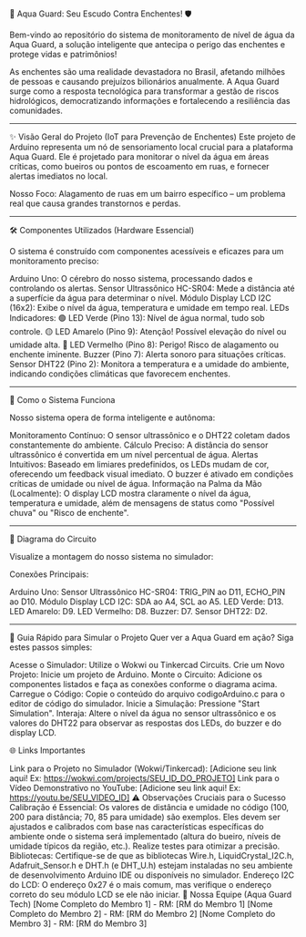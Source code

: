 🌊 Aqua Guard: Seu Escudo Contra Enchentes! 🛡️


Bem-vindo ao repositório do sistema de monitoramento de nível de água da Aqua Guard, a solução inteligente que antecipa o perigo das enchentes e protege vidas e patrimônios! 

As enchentes são uma realidade devastadora no Brasil, afetando milhões de pessoas e causando prejuízos bilionários anualmente. A Aqua Guard surge como a resposta tecnológica para transformar a gestão de riscos hidrológicos, democratizando informações e fortalecendo a resiliência das comunidades.

---

✨ Visão Geral do Projeto (IoT para Prevenção de Enchentes)
Este projeto de Arduino representa um nó de sensoriamento local crucial para a plataforma Aqua Guard. Ele é projetado para monitorar o nível da água em áreas críticas, como bueiros ou pontos de escoamento em ruas, e fornecer alertas imediatos no local.

Nosso Foco: Alagamento de ruas em um bairro específico – um problema real que causa grandes transtornos e perdas. 

---

🛠️ Componentes Utilizados (Hardware Essencial)


O sistema é construído com componentes acessíveis e eficazes para um monitoramento preciso:

Arduino Uno: O cérebro do nosso sistema, processando dados e controlando os alertas.
Sensor Ultrassônico HC-SR04: Mede a distância até a superfície da água para determinar o nível.
Módulo Display LCD I2C (16x2): Exibe o nível da água, temperatura e umidade em tempo real.
LEDs Indicadores:
🟢 LED Verde (Pino 13): Nível de água normal, tudo sob controle.
🟡 LED Amarelo (Pino 9): Atenção! Possível elevação do nível ou umidade alta.
🔴 LED Vermelho (Pino 8): Perigo! Risco de alagamento ou enchente iminente.
Buzzer (Pino 7): Alerta sonoro para situações críticas.
Sensor DHT22 (Pino 2): Monitora a temperatura e a umidade do ambiente, indicando condições climáticas que favorecem enchentes.

---

🧠 Como o Sistema Funciona


Nosso sistema opera de forma inteligente e autônoma:

Monitoramento Contínuo: O sensor ultrassônico e o DHT22 coletam dados constantemente do ambiente.
Cálculo Preciso: A distância do sensor ultrassônico é convertida em um nível percentual de água.
Alertas Intuitivos: Baseado em limiares predefinidos, os LEDs mudam de cor, oferecendo um feedback visual imediato. O buzzer é ativado em condições críticas de umidade ou nível de água.
Informação na Palma da Mão (Localmente): O display LCD mostra claramente o nível da água, temperatura e umidade, além de mensagens de status como "Possível chuva" ou "Risco de enchente".

---

🔌 Diagrama do Circuito


Visualize a montagem do nosso sistema no simulador:

Conexões Principais:

Arduino Uno:
Sensor Ultrassônico HC-SR04: TRIG_PIN ao D11, ECHO_PIN ao D10.
Módulo Display LCD I2C: SDA ao A4, SCL ao A5.
LED Verde: D13.
LED Amarelo: D9.
LED Vermelho: D8.
Buzzer: D7.
Sensor DHT22: D2.

---

🚀 Guia Rápido para Simular o Projeto
Quer ver a Aqua Guard em ação? Siga estes passos simples:


Acesse o Simulador: Utilize o Wokwi ou Tinkercad Circuits.
Crie um Novo Projeto: Inicie um projeto de Arduino.
Monte o Circuito: Adicione os componentes listados e faça as conexões conforme o diagrama acima.
Carregue o Código: Copie o conteúdo do arquivo codigoArduino.c para o editor de código do simulador.
Inicie a Simulação: Pressione "Start Simulation".
Interaja: Altere o nível da água no sensor ultrassônico e os valores do DHT22 para observar as respostas dos LEDs, do buzzer e do display LCD.

🌐 Links Importantes


Link para o Projeto no Simulador (Wokwi/Tinkercad): [Adicione seu link aqui! Ex: https://wokwi.com/projects/SEU_ID_DO_PROJETO]
Link para o Vídeo Demonstrativo no YouTube: [Adicione seu link aqui! Ex: https://youtu.be/SEU_VIDEO_ID]
⚠️ Observações Cruciais para o Sucesso
Calibração é Essencial: Os valores de distância e umidade no código (100, 200 para distância; 70, 85 para umidade) são exemplos. Eles devem ser ajustados e calibrados com base nas características específicas do ambiente onde o sistema será implementado (altura do bueiro, níveis de umidade típicos da região, etc.). Realize testes para otimizar a precisão.
Bibliotecas: Certifique-se de que as bibliotecas Wire.h, LiquidCrystal_I2C.h, Adafruit_Sensor.h e DHT.h (e DHT_U.h) estejam instaladas no seu ambiente de desenvolvimento Arduino IDE ou disponíveis no simulador.
Endereço I2C do LCD: O endereço 0x27 é o mais comum, mas verifique o endereço correto do seu módulo LCD se ele não iniciar.
🤝 Nossa Equipe (Aqua Guard Tech)
[Nome Completo do Membro 1] - RM: [RM do Membro 1]
[Nome Completo do Membro 2] - RM: [RM do Membro 2]
[Nome Completo do Membro 3] - RM: [RM do Membro 3]
